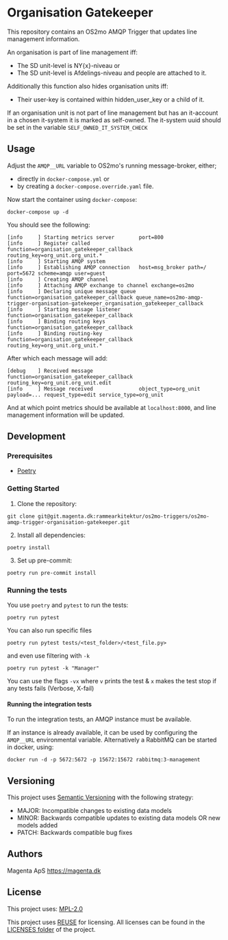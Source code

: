 <!--
SPDX-FileCopyrightText: 2021 Magenta ApS <https://magenta.dk>
SPDX-License-Identifier: MPL-2.0
-->

# Organisation Gatekeeper

This repository contains an OS2mo AMQP Trigger that updates line management information.

An organisation is part of line management iff:
* The SD unit-level is NY{x}-niveau or
* The SD unit-level is Afdelings-niveau and people are attached to it.

Additionally this function also hides organisation units iff:
* Their user-key is contained within hidden_user_key or a child of it.

If an organisation unit is not part of line management but has an it-account in a chosen it-system it is marked as self-owned. The it-system uuid should be set in the variable `SELF_OWNED_IT_SYSTEM_CHECK`
## Usage

Adjust the `AMQP__URL` variable to OS2mo's running message-broker, either;
* directly in `docker-compose.yml` or
* by creating a `docker-compose.override.yaml` file.

Now start the container using `docker-compose`:
```
docker-compose up -d
```

You should see the following:
```
[info     ] Starting metrics server        port=800
[info     ] Register called                function=organisation_gatekeeper_callback routing_key=org_unit.org_unit.*
[info     ] Starting AMQP system
[info     ] Establishing AMQP connection   host=msg_broker path=/ port=5672 scheme=amqp user=guest
[info     ] Creating AMQP channel
[info     ] Attaching AMQP exchange to channel exchange=os2mo
[info     ] Declaring unique message queue function=organisation_gatekeeper_callback queue_name=os2mo-amqp-trigger-organisation-gatekeeper_organisation_gatekeeper_callback
[info     ] Starting message listener      function=organisation_gatekeeper_callback
[info     ] Binding routing keys           function=organisation_gatekeeper_callback
[info     ] Binding routing-key            function=organisation_gatekeeper_callback routing_key=org_unit.org_unit.*
```
After which each message will add:
```
[debug    ] Received message               function=organisation_gatekeeper_callback routing_key=org_unit.org_unit.edit
[info     ] Message received               object_type=org_unit payload=... request_type=edit service_type=org_unit
```
And at which point metrics should be available at `localhost:8000`, and line management information will be updated.

## Development

### Prerequisites

- [Poetry](https://github.com/python-poetry/poetry)

### Getting Started

1. Clone the repository:
```
git clone git@git.magenta.dk:rammearkitektur/os2mo-triggers/os2mo-amqp-trigger-organisation-gatekeeper.git
```

2. Install all dependencies:
```
poetry install
```

3. Set up pre-commit:
```
poetry run pre-commit install
```

### Running the tests

You use `poetry` and `pytest` to run the tests:

`poetry run pytest`

You can also run specific files

`poetry run pytest tests/<test_folder>/<test_file.py>`

and even use filtering with `-k`

`poetry run pytest -k "Manager"`

You can use the flags `-vx` where `v` prints the test & `x` makes the test stop if any tests fails (Verbose, X-fail)

#### Running the integration tests

To run the integration tests, an AMQP instance must be available.

If an instance is already available, it can be used by configuring the `AMQP__URL`
environmental variable. Alternatively a RabbitMQ can be started in docker, using:
```
docker run -d -p 5672:5672 -p 15672:15672 rabbitmq:3-management
```

## Versioning

This project uses [Semantic Versioning](https://semver.org/) with the following strategy:
- MAJOR: Incompatible changes to existing data models
- MINOR: Backwards compatible updates to existing data models OR new models added
- PATCH: Backwards compatible bug fixes

## Authors

Magenta ApS <https://magenta.dk>

## License

This project uses: [MPL-2.0](MPL-2.0.txt)

This project uses [REUSE](https://reuse.software) for licensing.
All licenses can be found in the [LICENSES folder](LICENSES/) of the project.
